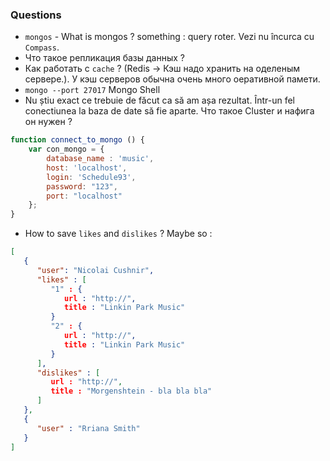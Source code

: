 ### Questions
* `mongos` - What is mongos ? something : query roter. Vezi nu încurca cu `Compass`.
* Что такое репликация базы данных ?
* Как работать с `cache` ? (Redis -> Кэш надо хранить на оделеным сервере.). У кэш серверов обычна очень много оеративной памети. 
* `mongo --port 27017` Mongo Shell
* Nu știu exact ce trebuie de făcut ca să am așa rezultat. Într-un fel conectiunea la baza de date să fie aparte.
Что такое Cluster и нафига он нужен ?

```js
function connect_to_mongo () {
	var con_mongo = {
		database_name : 'music',
		host: 'localhost',
		login: 'Schedule93',
		password: "123",
		port: "localhost"
	};
}
```

* How to save `likes` and `dislikes` ? Maybe so :
```json
[
   {
      "user": "Nicolai Cushnir",
      "likes" : [ 
         "1" : {
            url : "http://",
            title : "Linkin Park Music"
         }
         "2" : {
            url : "http://",
            title : "Linkin Park Music"
         }
      ],
      "dislikes" : [
         url : "http://",
         title : "Morgenshtein - bla bla bla"
      ]
   },
   {
      "user" : "Rriana Smith"
   }
]
```
